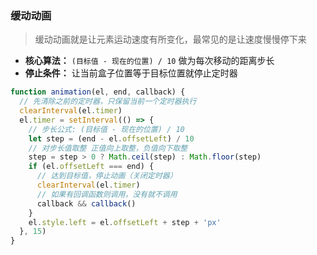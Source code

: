 ### 缓动动画
> 缓动动画就是让元素运动速度有所变化，最常见的是让速度慢慢停下来
>

+ **核心算法：** `(目标值 - 现在的位置) / 10` 做为每次移动的距离步长
+ **停止条件：** 让当前盒子位置等于目标位置就停止定时器

```javascript
function animation(el, end, callback) {
  // 先清除之前的定时器，只保留当前一个定时器执行
  clearInterval(el.timer)
  el.timer = setInterval(() => {
    // 步长公式: (目标值 - 现在的位置) / 10
    let step = (end - el.offsetLeft) / 10
    // 对步长值取整 正值向上取整，负值向下取整
    step = step > 0 ? Math.ceil(step) : Math.floor(step)
    if (el.offsetLeft === end) {
      // 达到目标值，停止动画（关闭定时器）
      clearInterval(el.timer)
      // 如果有回调函数则调用，没有就不调用
      callback && callback()
    }
    el.style.left = el.offsetLeft + step + 'px'
  }, 15)
}
```

